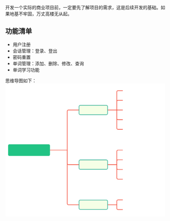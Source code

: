 开发一个实际的商业项目前，一定要先了解项目的需求，这是后续开发的基础。如果地基不牢固，万丈高楼无从起。

## 功能清单
- 用户注册
- 会话管理：登录、登出
- 密码重置
- 单词管理：添加、删除、修改、查询
- 单词学习功能

思维导图如下：
![功能清单](../assets/功能清单.svg)